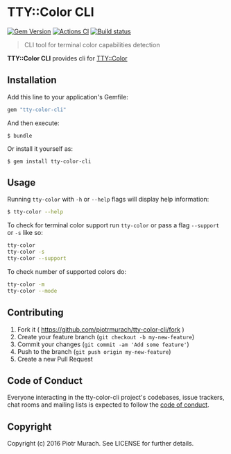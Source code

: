 # TTY::Color CLI

[![Gem Version](https://badge.fury.io/rb/tty-color-cli.svg)][gem]
[![Actions CI](https://github.com/piotrmurach/tty-color-cli/workflows/CI/badge.svg?branch=master)][gh_actions_ci]
[![Build status](https://ci.appveyor.com/api/projects/status/tr24h4edq3xqafkn?svg=true)][appveyor]

[gem]: http://badge.fury.io/rb/tty-color-cli
[gh_actions_ci]: https://github.com/piotrmurach/tty-color-cli/actions?query=workflow%3ACI
[appveyor]: https://ci.appveyor.com/project/piotrmurach/tty-color-cli

> CLI tool for terminal color capabilities detection

**TTY::Color CLI** provides cli for [TTY::Color](https://github.com/piotrmurach/tty-color)

## Installation

Add this line to your application's Gemfile:

```ruby
gem "tty-color-cli"
```

And then execute:

    $ bundle

Or install it yourself as:

    $ gem install tty-color-cli

## Usage

Running `tty-color` with `-h` or `--help` flags will display help information:

```bash
$ tty-color --help
```

To check for terminal color support run `tty-color` or pass a flag `--support` or `-s` like so:

```bash
tty-color
tty-color -s
tty-color --support
```

To check number of supported colors do:

```bash
tty-color -m
tty-color --mode
```

## Contributing

1. Fork it ( https://github.com/piotrmurach/tty-color-cli/fork )
2. Create your feature branch (`git checkout -b my-new-feature`)
3. Commit your changes (`git commit -am 'Add some feature'`)
4. Push to the branch (`git push origin my-new-feature`)
5. Create a new Pull Request

## Code of Conduct

Everyone interacting in the tty-color-cli project's codebases, issue trackers, chat rooms and mailing lists is expected to follow the [code of conduct](https://github.com/piotrmurach/tty-color-cli/blob/master/CODE_OF_CONDUCT.md).

## Copyright

Copyright (c) 2016 Piotr Murach. See LICENSE for further details.

